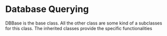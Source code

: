 # Database Querying

DBBase is the base class. All the other class are some kind of a subclasses
for this class. The inherited classes provide the specific functionalities 

